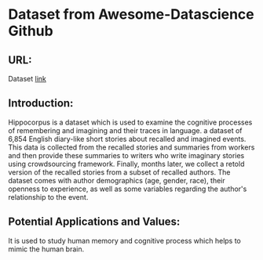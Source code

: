 # Dataset from Awesome-Datascience Github
## URL: 
Dataset [link](https://msropendata.com/datasets/0a83fb6f-a759-4a17-aaa2-fbac84577318)
## Introduction:
Hippocorpus is a dataset which is used to examine the cognitive processes of remembering and imagining and their traces in language. a dataset of 6,854 English diary-like short stories about recalled and imagined events. This data is collected from the recalled stories and summaries from workers and then provide these summaries to writers who write imaginary stories using crowdsourcing framework. Finally, months later, we collect a retold version of the recalled stories from a subset of recalled authors. The dataset comes with author demographics (age, gender, race), their openness to experience, as well as some variables regarding the author's relationship to the event.
## Potential Applications and Values:
It is used to study human memory and cognitive process which helps to mimic the human brain.
